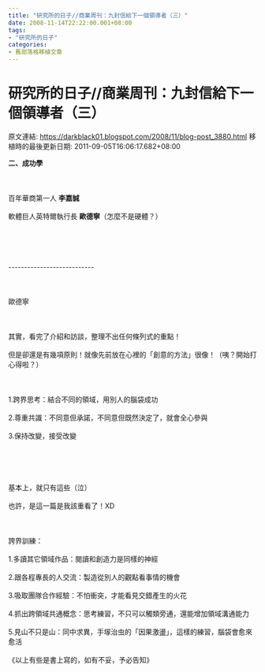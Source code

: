 ```yaml
---
title: "研究所的日子//商業周刊：九封信給下一個領導者（三）"
date: 2008-11-14T22:22:00.001+08:00
tags: 
- "研究所的日子"
categories:
- 舊部落格移植文章
---
```


# 研究所的日子//商業周刊：九封信給下一個領導者（三）

原文連結: https://darkblack01.blogspot.com/2008/11/blog-post_3880.html
移植時的最後更新日期: 2011-09-05T16:06:17.682+08:00

<span style="font-weight: bold;">二、成功學</span><br /><br /><br /><br />百年華商第一人 <span style="font-weight: bold;">李嘉誠</span><br /><br />軟體巨人英特爾執行長 <span style="font-weight: bold;">歐德寧</span>（怎麼不是硬體？）<br /><br /><br /><br /><a name='more'></a><br /><br />---------------------------<br /><br /><br /><br />歐德寧<br /><br /><br /><br />其實，看完了介紹和訪談，整理不出任何條列式的重點！<br /><br />但是卻還是有幾項原則！就像先前放在心裡的「創意的方法」很像！（咦？開始打心得啦？）<br /><br /><br /><br />1.跨界思考：結合不同的領域，用別人的腦袋成功<br /><br />2.尊重共識：不同意但承諾，不同意但既然決定了，就會全心參與<br /><br />3.保持改變，接受改變<br /><br /><br /><br /><br /><br />基本上，就只有這些（泣）<br /><br />也許，是這一篇是我該重看了！XD<br /><br /><br /><br />誇界訓練：<br /><br />1.多讀其它領域作品：閱讀和創造力是同樣的神經<br /><br />2.跟各程專長的人交流：製造從別人的觀點看事情的機會<br /><br />3.吸取團隊合作經驗：不怕衝突，才能看見交錯產生的火花<br /><br />4.抓出跨領域共通概念：思考練習，不只可以觸類旁通，還能增加領域溝通能力<br /><br />5.見山不只是山：同中求異，手塜治虫的「因果激盪」，這樣的練習，腦袋會愈來愈活<br /><br />《以上有些是書上寫的，如有不妥，予必告知》
